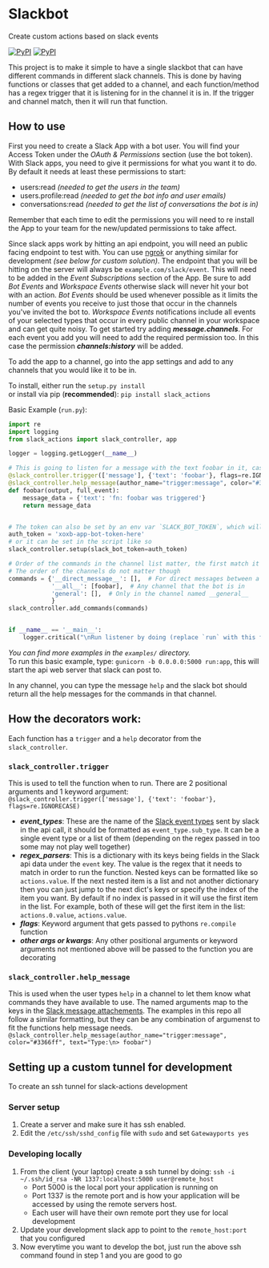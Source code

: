 # Slackbot
Create custom actions based on slack events

[![PyPI](https://img.shields.io/pypi/v/slack_actions.svg)](https://pypi.python.org/pypi/slack_actions)
[![PyPI](https://img.shields.io/pypi/l/slack_actions.svg)](https://pypi.python.org/pypi/slack_actions)


This project is to make it simple to have a single slackbot that can have different commands in different slack channels. This is done by having functions or classes that get added to a channel, and each function/method has a regex trigger that it is listening for in the channel it is in. If the trigger and channel match, then it will run that function.


## How to use
First you need to create a Slack App with a bot user. You will find your Access Token under the _OAuth & Permissions_ section (use the bot token).  
With Slack apps, you need to give it permissions for what you want it to do. By default it needs at least these permissions to start:
- users:read _(needed to get the users in the team)_
- users.profile:read _(needed to get the bot info and user emails)_
- conversations:read _(needed to get the list of conversations the bot is in)_

Remember that each time to edit the permissions you will need to re install the App to your team for the new/updated permissions to take affect.

Since slack apps work by hitting an api endpoint, you will need an public facing endpoint to test with. You can use [ngrok](https://ngrok.com/) or anything similar for development _(see below for custom solution)_. The endpoint that you will be hitting on the server will always be `example.com/slack/event`. This will need to be added in the _Event Subscriptions_ section of the App. Be sure to add _Bot Events_ and _Workspace Events_ otherwise slack will never hit your bot with an action. _Bot Events_ should be used whenever possible as it limits the number of events you receive to just those that occur in the channels you've invited the bot to. _Workspace Events_ notifications include all events of your selected types that occur in every public channel in your workspace and can get quite noisy. To get started try adding **_message.channels_**. For each event you add you will need to add the required permission too. In this case the permission **_channels:history_** will be added.

To add the app to a channel, go into the app settings and add to any channels that you would like it to be in.

To install, either run the `setup.py install`  
or install via pip (**recommended**): `pip install slack_actions`

Basic Example (`run.py`):
```python
import re
import logging
from slack_actions import slack_controller, app

logger = logging.getLogger(__name__)

# This is going to listen for a message with the text foobar in it, case insensitive.
@slack_controller.trigger(['message'], {'text': 'foobar'}, flags=re.IGNORECASE)
@slack_controller.help_message(author_name="trigger:message", color="#3366ff", text="Type:\n> foobar")
def foobar(output, full_event):
    message_data = {'text': 'fn: foobar was triggered'}
    return message_data


# The token can also be set by an env var `SLACK_BOT_TOKEN`, which will be used first if it exists
auth_token = 'xoxb-app-bot-token-here'
# or it can be set in the script like so
slack_controller.setup(slack_bot_token=auth_token)

# Order of the commands in the channel list matter, the first match it finds it will stop
# The order of the channels do not matter though
commands = {'__direct_message__': [],  # For direct messages between a user and the bot
            '__all__': [foobar],  # Any channel that the bot is in
            'general': [],  # Only in the channel named __general__
            }
slack_controller.add_commands(commands)


if __name__ == '__main__':
    logger.critical("\nRun listener by doing (replace `run` with this filename):\n\tgunicorn -b 0.0.0.0:5000 run:app \n")
```
_You can find more examples in the `examples/` directory._  
To run this basic example, type: `gunicorn -b 0.0.0.0:5000 run:app`, this will start the api web server that slack can post to.

In any channel, you can type the message `help` and the slack bot should return all the help messages for the commands in that channel.

## How the decorators work:

Each function has a `trigger` and a `help` decorator from the `slack_controller`.

### `slack_controller.trigger`
This is used to tell the function when to run. There are 2 positional arguments and 1 keyword argument:
`@slack_controller.trigger(['message'], {'text': 'foobar'}, flags=re.IGNORECASE)`
- **_event_types_**: These are the name of the [Slack event types](https://api.slack.com/events) sent by slack in the api call, it should be formatted as `event_type.sub_type`. It can be a single event type or a list of them (depending on the regex passed in too some may not play well together)
- **_regex_parsers_**: This is a dictionary with its keys being fields in the Slack api data under the `event` key. The value is the regex that it needs to match in order to run the function. Nested keys can be formatted like so `actions.value`. If the next nested item is a list and not another dictionary then you can just jump to the next dict's keys or specify the index of the item you want. By default if no index is passed in it will use the first item in the list. For example, both of these will get the first item in the list: `actions.0.value`, `actions.value`.
- **_flags_**: Keyword argument that gets passed to pythons `re.compile` function
- **_other args or kwargs_**: Any other positional arguments or keyword arguments not mentioned above will be passed to the function you are decorating

### `slack_controller.help_message`
This is used when the user types `help` in a channel to let them know what commands they have available to use. The named arguments map to the keys in the [Slack message attachements](https://api.slack.com/docs/message-attachments). The examples in this repo all follow a similar formatting, but they can be any combination of argumenst to fit the functions help message needs.
`@slack_controller.help_message(author_name="trigger:message", color="#3366ff", text="Type:\n> foobar")`


## Setting up a custom tunnel for development

To create an ssh tunnel for slack-actions development

### Server setup
1. Create a server and make sure it has ssh enabled.
2. Edit the `/etc/ssh/sshd_config` file with `sudo` and set `Gatewayports yes`

### Developing locally
1. From the client (your laptop) create a ssh tunnel by doing: `ssh -i ~/.ssh/id_rsa -NR 1337:localhost:5000 user@remote_host`
    - Port 5000 is the local port your application is running on
    - Port 1337 is the remote port and is how your application will be accessed by using the remote servers host.
    - Each user will have their own remote port they use for local development
2. Update your development slack app to point to the `remote_host:port` that you configured
3. Now everytime you want to develop the bot, just run the above ssh command found in step 1 and you are good to go
